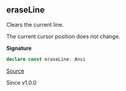 ## eraseLine

Clears the current line.

The current cursor position does not change.

**Signature**

```ts
declare const eraseLine: Ansi
```

[Source](https://github.com/Effect-TS/effect/tree/main/packages/printer-ansi/src/Ansi.ts#L465)

Since v1.0.0